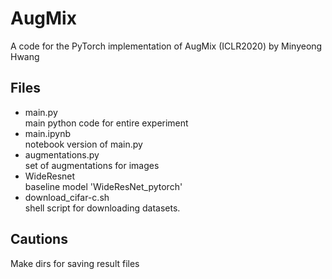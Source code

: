 # AugMix
A code for the PyTorch implementation of AugMix (ICLR2020) by Minyeong Hwang
## Files
+ main.py   
main python code for entire experiment
+ main.ipynb   
notebook version of main.py
+ augmentations.py   
set of augmentations for images
+ WideResnet   
baseline model 'WideResNet_pytorch'
+ download_cifar-c.sh   
shell script for downloading datasets.
## Cautions
Make dirs for saving result files
